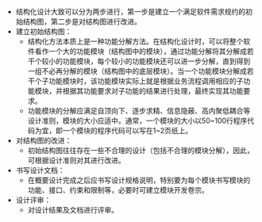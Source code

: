 - 结构化设计大致可以分为两步进行，第一步是建立一个满足软件需求规约的初始结构图，第二步是对结构图进行改进。
- 建立初始结构图：
	- 结构化方法本质上是一种功能分解方法。在结构化设计时，可以将整个软件看作一个大的功能模块（结构图中的模块），通过功能分解将其分解成若干个较小的功能模块，每个较小的功能模块还可以进一步分解，直到得到一组不必再分解的模块（结构图中的底层模块）。当一个功能模块分解成若干个子功能模块时，该功能模块实际上就是根据业务流程调用相应的子功能模块，并根据其功能要求对子功能的结果进行处理，最终实现其功能要求。
	- 功能模块的分解应满足自顶向下、逐步求精、信息隐蔽、高内聚低耦合等设计准则，模块的大小应适中。通常，一个模块的大小以50\~100行程序代码为宜，即一个模块的程序代码可以写在1~2页纸上。
- 对结构图的改进：
	- 初始结构图往往存在一些不合理的设计（包括不合理的模块分解），因此，可根据设计准则对其进行改进。
- 书写设计文档：
	- 在概要设计完成之后应书写设计规格说明，特别要为每个模块书写模块的功能、接口、约束和限制等，必要时可建立模块开发卷宗。
- 设计评审：
	- 对设计结果及文档进行评审。